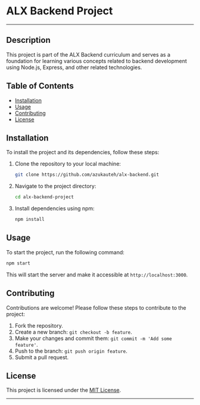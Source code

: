 # ALX Backend Project
---

## Description

This project is part of the ALX Backend curriculum and serves as a foundation for learning various concepts related to backend development using Node.js, Express, and other related technologies.

## Table of Contents

- [Installation](#installation)
- [Usage](#usage)
- [Contributing](#contributing)
- [License](#license)

## Installation

To install the project and its dependencies, follow these steps:

1. Clone the repository to your local machine:

   ```bash
   git clone https://github.com/azukauteh/alx-backend.git
   ```

2. Navigate to the project directory:

   ```bash
   cd alx-backend-project
   ```

3. Install dependencies using npm:

   ```bash
   npm install
   ```

## Usage

To start the project, run the following command:

```bash
npm start
```

This will start the server and make it accessible at `http://localhost:3000`.

## Contributing

Contributions are welcome! Please follow these steps to contribute to the project:

1. Fork the repository.
2. Create a new branch: `git checkout -b feature`.
3. Make your changes and commit them: `git commit -m 'Add some feature'`.
4. Push to the branch: `git push origin feature`.
5. Submit a pull request.

## License

This project is licensed under the [MIT License](LICENSE).

---
